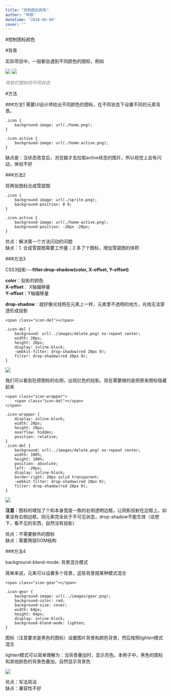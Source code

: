 ```yaml
---
title: "控制图标颜色"
author: "林枫"
datetime: "2018-06-06"
cover: ""
---
```


#控制图标颜色

#背景

实际项目中，一般都会遇到不同颜色的图标，例如

![](https://eux-public.bj.bcebos.com/2018/06/06/1.png)
![](https://eux-public.bj.bcebos.com/2018/06/06/2.png)

*<font color=gray>导航栏图标的不同状态</font>*


#方法

###方法1
需要UI设计师给出不同颜色的图标，在不同状态下设置不同的元素背景。

~~~
.icon {
	background-image: url(./home.png);
}

.icon.active {
	background-image: url(./home-active.png);
}
~~~

缺点是：当状态改变后，浏览器才去拉取active状态的图片，所以视觉上会有闪动，体验不好

###方法2

将两张图标合成雪碧图

~~~
.icon {
	background-image: url(./sprite.png);
	background-position: 0 0;
}

.icon.active {
	background-image: url(./home-active.png);
	background-position: -20px -20px;
}
~~~

优点：解决第一个方法闪动的问题<br/>
缺点：1. 合成雪碧图需要工作量；2.多了个图标，增加雪碧图的体积

###方法3

CSS3投影---**filter:drop-shadow(color, X-offset, Y-offset)**

**color**：投影的颜色<br/>
**X-offset**： X轴偏移量<br/>
**Y-offset**：Y轴偏移量<br/>

**drop-shadow**：就好像光线照在元素上一样，元素里不透明的地方，光线无法穿透形成投影

~~~
<span class="icon-del"></span>
~~~

~~~
.icon-del {
    background: url(../images/delete.png) no-repeat center;
    width: 20px;
    height: 20px;
    display: inline-block;
    -webkit-filter: drop-shadow(red 20px 0);
    filter: drop-shadow(red 20px 0);
}
~~~

![](https://eux-public.bj.bcebos.com/2018/06/06/3.png)

我们可以看到在原图标的右侧，出现红色的投影。现在需要做的是把原来图标隐藏起来

~~~
<span class="icon-wrapper">
	<span class="icon-del"></span>
</span>
~~~

~~~
.icon-wrapper {
    display: inline-block;
    width: 20px;
    height: 20px;
    overflow: hidden;
    position: relative;
}
.icon-del {
    background: url(../images/delete.png) no-repeat center;
    width: 100%;
    height: 100%;
    position: absolute;
    left: -20px;
    display: inline-block;
    border-right: 20px solid transparent;
    -webkit-filter: drop-shadow(red 20px 0);
    filter: drop-shadow(red 20px 0);
}
~~~

![](https://eux-public.bj.bcebos.com/2018/06/06/4.png)

**注意**：图标的增加了个和本身宽度一致的右侧透明边框，让阴影投射在边框上。如果没有右侧边框，则元素完全处于不可见状态，drop-shadow不能生效（设想下，看不见的东西，自然没有投影）

优点：不需要额外的图标<br/>
缺点：需要两层DOM结构

###方法4

background-blend-mode: 背景混合模式

简单来说，元素可以设置多个背景，这些背景按某种模式混合

~~~
<span class="icon-gear"></span>
~~~

~~~
.icon-gear {
    background-image: url(../images/gear.png);
    background-color: red;
    background-size: cover;
    width: 64px;
    height: 64px;
    display: inline-block;
    background-blend-mode: lighten;
}
~~~

图标（注意要求是黑色的图标）设置图片背景和颜色背景，然后按照*lighten*模式混合

lighten模式可以简单理解为：当背景叠加时，显示亮色。本例子中，黑色的图标和其他颜色的背景色叠加，自然显示背景色

![](https://eux-public.bj.bcebos.com/2018/06/06/5.png)

优点：写法简洁<br/>
缺点：兼容性不好


























